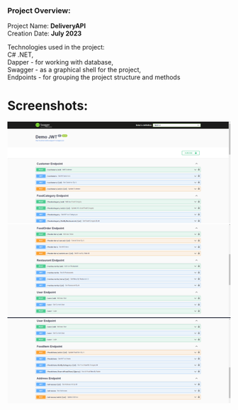 ### Project Overview:
Project Name: **DeliveryAPI**                    
Creation Date: **July 2023**

Technologies used in the project:<br>
C# .NET,<br>
Dapper - for working with database,<br>
Swagger - as a graphical shell for the project,<br>
Endpoints - for grouping the project structure and methods<br>

# Screenshots:
![Screenshot 1:](Screenshot_2.png)
![Screenshot 2:](Screenshot_1.png)
![Screenshot 3:](Screenshot_3.png)